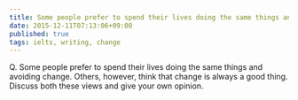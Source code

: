 ```yaml
---
title: Some people prefer to spend their lives doing the same things and avoiding change. Others, however, think that change is always a good thing.
date: 2015-12-11T07:13:06+09:00
published: true
tags: ielts, writing, change
---
```



Q. Some people prefer to spend their lives doing the same things and avoiding change. Others, however, think that change is always a good thing.
Discuss both these views and give your own opinion.


